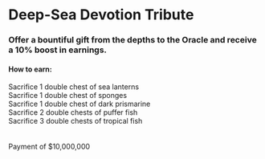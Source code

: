 # Deep-Sea Devotion Tribute

### Offer a bountiful gift from the depths to the Oracle and receive a 10% boost in earnings.

#### How to earn:

Sacrifice 1 double chest of sea lanterns\
Sacrifice 1 double chest of sponges\
Sacrifice 1 double chest of dark prismarine\
Sacrifice 2 double chests of puffer fish\
Sacrifice 3 double chests of tropical fish\
\
\
Payment of $10,000,000
